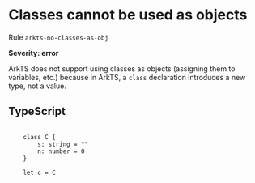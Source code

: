 #  Classes cannot be used as objects

Rule ``arkts-no-classes-as-obj``

**Severity: error**

ArkTS does not support using classes as objects (assigning them to variables,
etc.) because in ArkTS, a ``class`` declaration introduces a new type,
not a value.


## TypeScript


```

    class C {
        s: string = ""
        n: number = 0
    }

    let c = C

```


